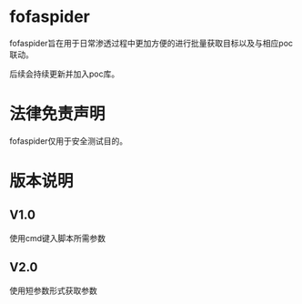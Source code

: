 # fofaspider

fofaspider旨在用于日常渗透过程中更加方便的进行批量获取目标以及与相应poc联动。

后续会持续更新并加入poc库。



# 法律免责声明

fofaspider仅用于安全测试目的。

# 版本说明

## V1.0

使用cmd键入脚本所需参数

## V2.0

使用短参数形式获取参数
